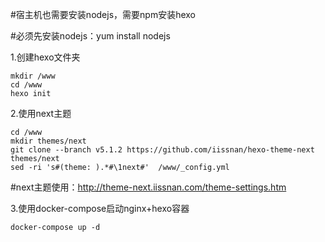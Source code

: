 #宿主机也需要安装nodejs，需要npm安装hexo

#必须先安装nodejs：yum install nodejs

	
1.创建hexo文件夹
	
	mkdir /www
	cd /www
	hexo init
	

2.使用next主题

	cd /www
	mkdir themes/next
	git clone --branch v5.1.2 https://github.com/iissnan/hexo-theme-next themes/next
	sed -ri 's#(theme: ).*#\1next#'  /www/_config.yml
	
#next主题使用：http://theme-next.iissnan.com/theme-settings.htm	
	
	
3.使用docker-compose启动nginx+hexo容器

	docker-compose up -d	
